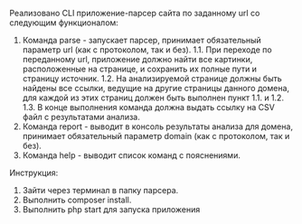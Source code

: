 Реализовано CLI приложение-парсер сайта по заданному url со следующим функционалом:
1. Команда parse - запускает парсер, принимает обязательный параметр url (как с протоколом, так и без).
1.1. При переходе по переданному url, приложение должно найти все картинки, расположенные на странице, и сохранить их полные пути и страницу источник.
1.2. На анализируемой странице должны быть найдены все ссылки, ведущие на другие страницы данного домена, для каждой из этих страниц должен быть выполнен пункт 1.1. и 1.2.
1.3. В конце выполнения команда должна выдать ссылку на CSV файл с результатами анализа.
2. Команда report - выводит в консоль результаты анализа для домена, принимает обязательный параметр domain (как с протоколом, так и без).
3. Команда help - выводит список команд с пояснениями.

Инструкция:
1. Зайти через терминал в папку парсера.
2. Выполнить composer install.
3. Выполнить php start для запуска приложения
